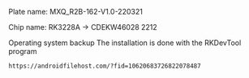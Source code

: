

Plate name: MXQ_R2B-162-V1.0-220321

Chip name: RK3228A -> CDEKW46028 2212

Operating system backup 
The installation is done with the RKDevTool program
```
https://androidfilehost.com/?fid=10620683726822078487
```
